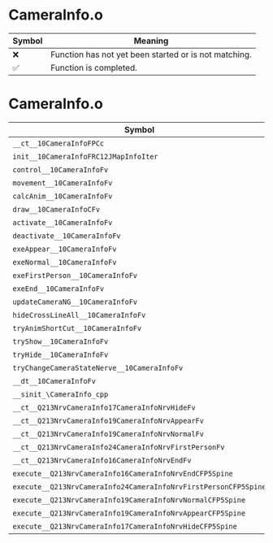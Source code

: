 # CameraInfo.o
| Symbol | Meaning 
| ------------- | ------------- 
| :x: | Function has not yet been started or is not matching. 
| :white_check_mark: | Function is completed. 


# CameraInfo.o
| Symbol | Decompiled? |
| ------------- | ------------- |
| `__ct__10CameraInfoFPCc` | :x: |
| `init__10CameraInfoFRC12JMapInfoIter` | :x: |
| `control__10CameraInfoFv` | :x: |
| `movement__10CameraInfoFv` | :x: |
| `calcAnim__10CameraInfoFv` | :x: |
| `draw__10CameraInfoCFv` | :x: |
| `activate__10CameraInfoFv` | :x: |
| `deactivate__10CameraInfoFv` | :x: |
| `exeAppear__10CameraInfoFv` | :x: |
| `exeNormal__10CameraInfoFv` | :x: |
| `exeFirstPerson__10CameraInfoFv` | :x: |
| `exeEnd__10CameraInfoFv` | :x: |
| `updateCameraNG__10CameraInfoFv` | :x: |
| `hideCrossLineAll__10CameraInfoFv` | :x: |
| `tryAnimShortCut__10CameraInfoFv` | :x: |
| `tryShow__10CameraInfoFv` | :x: |
| `tryHide__10CameraInfoFv` | :x: |
| `tryChangeCameraStateNerve__10CameraInfoFv` | :x: |
| `__dt__10CameraInfoFv` | :x: |
| `__sinit_\CameraInfo_cpp` | :x: |
| `__ct__Q213NrvCameraInfo17CameraInfoNrvHideFv` | :x: |
| `__ct__Q213NrvCameraInfo19CameraInfoNrvAppearFv` | :x: |
| `__ct__Q213NrvCameraInfo19CameraInfoNrvNormalFv` | :x: |
| `__ct__Q213NrvCameraInfo24CameraInfoNrvFirstPersonFv` | :x: |
| `__ct__Q213NrvCameraInfo16CameraInfoNrvEndFv` | :x: |
| `execute__Q213NrvCameraInfo16CameraInfoNrvEndCFP5Spine` | :x: |
| `execute__Q213NrvCameraInfo24CameraInfoNrvFirstPersonCFP5Spine` | :x: |
| `execute__Q213NrvCameraInfo19CameraInfoNrvNormalCFP5Spine` | :x: |
| `execute__Q213NrvCameraInfo19CameraInfoNrvAppearCFP5Spine` | :x: |
| `execute__Q213NrvCameraInfo17CameraInfoNrvHideCFP5Spine` | :x: |
